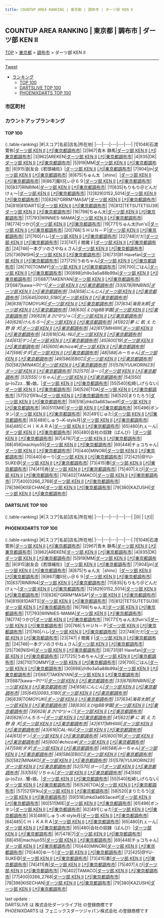 ```yaml
---
title: COUNTUP AREA RANKING | 東京都 | 調布市 | ダーツ部 KEN Ⅱ
---
```

## COUNTUP AREA RANKING | 東京都 | 調布市 | ダーツ部 KEN Ⅱ

[TOP](/darts/rank/) > [東京都](/darts/rank/東京都/) > [調布市](/darts/rank/東京都/調布市/) > ダーツ部 KEN Ⅱ

___

<a href="https://twitter.com/share?ref_src=twsrc%5Etfw" data-text="COUNTUP AREA RANKING | 東京都調布市ダーツ部 KEN Ⅱ" class="twitter-share-button" data-hashtags="DARTSLIVE,PHOENIXDARTS,darts,ダーツ" data-show-count="false">Tweet</a>

* [ランキング](#カウントアップランキング)
    * [TOP 100](#top-100)
    * [DARTSLIVE TOP 100](#dartslive-top-100)
    * [PHOENIXDARTS TOP 100](#phoenixdarts-top-100)

### 市区町村

<ul>

</ul>

### カウントアップランキング

#### TOP 100



{:.table-ranking}
|#|スコア|名前|店名|所在地|
|---|---|---|---|---|
|1|1048|<span class="rank-name-pd"><span class="pro-icon-pd"></span>石渡 寛弥</span>|<a href="/darts/rank/shops/8250.html">ダーツ部 KEN Ⅱ</a> <a href="https://vs.phoenixdarts.com/jp/shop/shopDetailInfo/s_8250?s_seq=8250">[↗]</a>|<a href="/darts/rank/東京都/調布市">東京都調布市</a>|
|2|967|<span class="rank-name-pd">青木 静馬</span>|<a href="/darts/rank/shops/8250.html">ダーツ部 KEN Ⅱ</a> <a href="https://vs.phoenixdarts.com/jp/shop/shopDetailInfo/s_8250?s_seq=8250">[↗]</a>|<a href="/darts/rank/東京都/調布市">東京都調布市</a>|
|3|962|<span class="rank-name-pd">AREKEN</span>|<a href="/darts/rank/shops/8250.html">ダーツ部 KEN Ⅱ</a> <a href="https://vs.phoenixdarts.com/jp/shop/shopDetailInfo/s_8250?s_seq=8250">[↗]</a>|<a href="/darts/rank/東京都/調布市">東京都調布市</a>|
|4|935|<span class="rank-name-pd">DK</span>|<a href="/darts/rank/shops/8250.html">ダーツ部 KEN Ⅱ</a> <a href="https://vs.phoenixdarts.com/jp/shop/shopDetailInfo/s_8250?s_seq=8250">[↗]</a>|<a href="/darts/rank/東京都/調布市">東京都調布市</a>|
|5|919|<span class="rank-name-pd">MM</span>|<a href="/darts/rank/shops/8250.html">ダーツ部 KEN Ⅱ</a> <a href="https://vs.phoenixdarts.com/jp/shop/shopDetailInfo/s_8250?s_seq=8250">[↗]</a>|<a href="/darts/rank/東京都/調布市">東京都調布市</a>|
|6|915|<span class="rank-name-pd">創友会《若頭補佐》</span>|<a href="/darts/rank/shops/8250.html">ダーツ部 KEN Ⅱ</a> <a href="https://vs.phoenixdarts.com/jp/shop/shopDetailInfo/s_8250?s_seq=8250">[↗]</a>|<a href="/darts/rank/東京都/調布市">東京都調布市</a>|
|7|904|<span class="rank-name-pd">jin</span>|<a href="/darts/rank/shops/8250.html">ダーツ部 KEN Ⅱ</a> <a href="https://vs.phoenixdarts.com/jp/shop/shopDetailInfo/s_8250?s_seq=8250">[↗]</a>|<a href="/darts/rank/東京都/調布市">東京都調布市</a>|
|8|875|<span class="rank-name-pd">ちゅん太［shino］</span>|<a href="/darts/rank/shops/8250.html">ダーツ部 KEN Ⅱ</a> <a href="https://vs.phoenixdarts.com/jp/shop/shopDetailInfo/s_8250?s_seq=8250">[↗]</a>|<a href="/darts/rank/東京都/調布市">東京都調布市</a>|
|9|867|<span class="rank-name-pd">魔Ⅱ兄ぃ＠６９</span>|<a href="/darts/rank/shops/8250.html">ダーツ部 KEN Ⅱ</a> <a href="https://vs.phoenixdarts.com/jp/shop/shopDetailInfo/s_8250?s_seq=8250">[↗]</a>|<a href="/darts/rank/東京都/調布市">東京都調布市</a>|
|10|837|<span class="rank-name-pd">RINRIN4</span>|<a href="/darts/rank/shops/8250.html">ダーツ部 KEN Ⅱ</a> <a href="https://vs.phoenixdarts.com/jp/shop/shopDetailInfo/s_8250?s_seq=8250">[↗]</a>|<a href="/darts/rank/東京都/調布市">東京都調布市</a>|
|11|835|<span class="rank-name-pd">もりもり＠どんだけぇ～</span>|<a href="/darts/rank/shops/8250.html">ダーツ部 KEN Ⅱ</a> <a href="https://vs.phoenixdarts.com/jp/shop/shopDetailInfo/s_8250?s_seq=8250">[↗]</a>|<a href="/darts/rank/東京都/調布市">東京都調布市</a>|
|12|829|<span class="rank-name-pd">0152_5014</span>|<a href="/darts/rank/shops/8250.html">ダーツ部 KEN Ⅱ</a> <a href="https://vs.phoenixdarts.com/jp/shop/shopDetailInfo/s_8250?s_seq=8250">[↗]</a>|<a href="/darts/rank/東京都/調布市">東京都調布市</a>|
|13|826|<span class="rank-name-pd">†GRRM†MASA†</span>|<a href="/darts/rank/shops/8250.html">ダーツ部 KEN Ⅱ</a> <a href="https://vs.phoenixdarts.com/jp/shop/shopDetailInfo/s_8250?s_seq=8250">[↗]</a>|<a href="/darts/rank/東京都/調布市">東京都調布市</a>|
|14|819|<span class="rank-name-pd">81DARTS</span>|<a href="/darts/rank/shops/8250.html">ダーツ部 KEN Ⅱ</a> <a href="https://vs.phoenixdarts.com/jp/shop/shopDetailInfo/s_8250?s_seq=8250">[↗]</a>|<a href="/darts/rank/東京都/調布市">東京都調布市</a>|
|15|812|<span class="rank-name-pd">TETSUTETSU39</span>|<a href="/darts/rank/shops/8250.html">ダーツ部 KEN Ⅱ</a> <a href="https://vs.phoenixdarts.com/jp/shop/shopDetailInfo/s_8250?s_seq=8250">[↗]</a>|<a href="/darts/rank/東京都/調布市">東京都調布市</a>|
|16|798|<span class="rank-name-pd">ちゅん太</span>|<a href="/darts/rank/shops/8250.html">ダーツ部 KEN Ⅱ</a> <a href="https://vs.phoenixdarts.com/jp/shop/shopDetailInfo/s_8250?s_seq=8250">[↗]</a>|<a href="/darts/rank/東京都/調布市">東京都調布市</a>|
|17|793|<span class="rank-name-pd">WINNIES-MAMA</span>|<a href="/darts/rank/shops/8250.html">ダーツ部 KEN Ⅱ</a> <a href="https://vs.phoenixdarts.com/jp/shop/shopDetailInfo/s_8250?s_seq=8250">[↗]</a>|<a href="/darts/rank/東京都/調布市">東京都調布市</a>|
|18|774|<span class="rank-name-pd">つかぴ</span>|<a href="/darts/rank/shops/8250.html">ダーツ部 KEN Ⅱ</a> <a href="https://vs.phoenixdarts.com/jp/shop/shopDetailInfo/s_8250?s_seq=8250">[↗]</a>|<a href="/darts/rank/東京都/調布市">東京都調布市</a>|
|19|771|<span class="rank-name-pd">ちゅん太[fun&#x27;s]</span>|<a href="/darts/rank/shops/8250.html">ダーツ部 KEN Ⅱ</a> <a href="https://vs.phoenixdarts.com/jp/shop/shopDetailInfo/s_8250?s_seq=8250">[↗]</a>|<a href="/darts/rank/東京都/調布市">東京都調布市</a>|
|20|766|<span class="rank-name-pd">ＳＨＵＮ－Ｐ</span>|<a href="/darts/rank/shops/8250.html">ダーツ部 KEN Ⅱ</a> <a href="https://vs.phoenixdarts.com/jp/shop/shopDetailInfo/s_8250?s_seq=8250">[↗]</a>|<a href="/darts/rank/東京都/調布市">東京都調布市</a>|
|21|760|<span class="rank-name-pd">ハレ</span>|<a href="/darts/rank/shops/8250.html">ダーツ部 KEN Ⅱ</a> <a href="https://vs.phoenixdarts.com/jp/shop/shopDetailInfo/s_8250?s_seq=8250">[↗]</a>|<a href="/darts/rank/東京都/調布市">東京都調布市</a>|
|22|748|<span class="rank-name-pd">だだ</span>|<a href="/darts/rank/shops/8250.html">ダーツ部 KEN Ⅱ</a> <a href="https://vs.phoenixdarts.com/jp/shop/shopDetailInfo/s_8250?s_seq=8250">[↗]</a>|<a href="/darts/rank/東京都/調布市">東京都調布市</a>|
|23|747|<span class="rank-name-pd">∮閻魔∮</span>|<a href="/darts/rank/shops/8250.html">ダーツ部 KEN Ⅱ</a> <a href="https://vs.phoenixdarts.com/jp/shop/shopDetailInfo/s_8250?s_seq=8250">[↗]</a>|<a href="/darts/rank/東京都/調布市">東京都調布市</a>|
|24|746|<span class="rank-name-pd">一本グソのさやねぇさん</span>|<a href="/darts/rank/shops/8250.html">ダーツ部 KEN Ⅱ</a> <a href="https://vs.phoenixdarts.com/jp/shop/shopDetailInfo/s_8250?s_seq=8250">[↗]</a>|<a href="/darts/rank/東京都/調布市">東京都調布市</a>|
|25|736|<span class="rank-name-pd">NISHI</span>|<a href="/darts/rank/shops/8250.html">ダーツ部 KEN Ⅱ</a> <a href="https://vs.phoenixdarts.com/jp/shop/shopDetailInfo/s_8250?s_seq=8250">[↗]</a>|<a href="/darts/rank/東京都/調布市">東京都調布市</a>|
|26|731|<span class="rank-name-pd">81 Havefan</span>|<a href="/darts/rank/shops/8250.html">ダーツ部 KEN Ⅱ</a> <a href="https://vs.phoenixdarts.com/jp/shop/shopDetailInfo/s_8250?s_seq=8250">[↗]</a>|<a href="/darts/rank/東京都/調布市">東京都調布市</a>|
|27|725|<span class="rank-name-pd">うめちゃん</span>|<a href="/darts/rank/shops/8250.html">ダーツ部 KEN Ⅱ</a> <a href="https://vs.phoenixdarts.com/jp/shop/shopDetailInfo/s_8250?s_seq=8250">[↗]</a>|<a href="/darts/rank/東京都/調布市">東京都調布市</a>|
|28|710|<span class="rank-name-pd">TOMMY</span>|<a href="/darts/rank/shops/8250.html">ダーツ部 KEN Ⅱ</a> <a href="https://vs.phoenixdarts.com/jp/shop/shopDetailInfo/s_8250?s_seq=8250">[↗]</a>|<a href="/darts/rank/東京都/調布市">東京都調布市</a>|
|29|700|<span class="rank-name-pd">ごはん</span>|<a href="/darts/rank/shops/8250.html">ダーツ部 KEN Ⅱ</a> <a href="https://vs.phoenixdarts.com/jp/shop/shopDetailInfo/s_8250?s_seq=8250">[↗]</a>|<a href="/darts/rank/東京都/調布市">東京都調布市</a>|
|30|698|<span class="rank-name-pd">zh9o3a5a88b99a</span>|<a href="/darts/rank/shops/8250.html">ダーツ部 KEN Ⅱ</a> <a href="https://vs.phoenixdarts.com/jp/shop/shopDetailInfo/s_8250?s_seq=8250">[↗]</a>|<a href="/darts/rank/東京都/調布市">東京都調布市</a>|
|31|687|<span class="rank-name-pd">TAKENYAN</span>|<a href="/darts/rank/shops/8250.html">ダーツ部 KEN Ⅱ</a> <a href="https://vs.phoenixdarts.com/jp/shop/shopDetailInfo/s_8250?s_seq=8250">[↗]</a>|<a href="/darts/rank/東京都/調布市">東京都調布市</a>|
|31|687|<span class="rank-name-pd">kawaーP(^_^)</span>|<a href="/darts/rank/shops/8250.html">ダーツ部 KEN Ⅱ</a> <a href="https://vs.phoenixdarts.com/jp/shop/shopDetailInfo/s_8250?s_seq=8250">[↗]</a>|<a href="/darts/rank/東京都/調布市">東京都調布市</a>|
|33|678|<span class="rank-name-pd">RINRIN5</span>|<a href="/darts/rank/shops/8250.html">ダーツ部 KEN Ⅱ</a> <a href="https://vs.phoenixdarts.com/jp/shop/shopDetailInfo/s_8250?s_seq=8250">[↗]</a>|<a href="/darts/rank/東京都/調布市">東京都調布市</a>|
|34|658|<span class="rank-name-pd">にんじん</span>|<a href="/darts/rank/shops/8250.html">ダーツ部 KEN Ⅱ</a> <a href="https://vs.phoenixdarts.com/jp/shop/shopDetailInfo/s_8250?s_seq=8250">[↗]</a>|<a href="/darts/rank/東京都/調布市">東京都調布市</a>|
|35|645|<span class="rank-name-pd">0093_5180</span>|<a href="/darts/rank/shops/8250.html">ダーツ部 KEN Ⅱ</a> <a href="https://vs.phoenixdarts.com/jp/shop/shopDetailInfo/s_8250?s_seq=8250">[↗]</a>|<a href="/darts/rank/東京都/調布市">東京都調布市</a>|
|36|639|<span class="rank-name-pd">TOMOYUKI</span>|<a href="/darts/rank/shops/8250.html">ダーツ部 KEN Ⅱ</a> <a href="https://vs.phoenixdarts.com/jp/shop/shopDetailInfo/s_8250?s_seq=8250">[↗]</a>|<a href="/darts/rank/東京都/調布市">東京都調布市</a>|
|37|634|<span class="rank-name-pd">海苔太郎</span>|<a href="/darts/rank/shops/8250.html">ダーツ部 KEN Ⅱ</a> <a href="https://vs.phoenixdarts.com/jp/shop/shopDetailInfo/s_8250?s_seq=8250">[↗]</a>|<a href="/darts/rank/東京都/調布市">東京都調布市</a>|
|38|630|<span class="rank-name-pd">えび@BB学園</span>|<a href="/darts/rank/shops/8250.html">ダーツ部 KEN Ⅱ</a> <a href="https://vs.phoenixdarts.com/jp/shop/shopDetailInfo/s_8250?s_seq=8250">[↗]</a>|<a href="/darts/rank/東京都/調布市">東京都調布市</a>|
|39|628|<span class="rank-name-pd">まさ(^0^)/→◎</span>|<a href="/darts/rank/shops/8250.html">ダーツ部 KEN Ⅱ</a> <a href="https://vs.phoenixdarts.com/jp/shop/shopDetailInfo/s_8250?s_seq=8250">[↗]</a>|<a href="/darts/rank/東京都/調布市">東京都調布市</a>|
|40|626|<span class="rank-name-pd">けんちろ～</span>|<a href="/darts/rank/shops/8250.html">ダーツ部 KEN Ⅱ</a> <a href="https://vs.phoenixdarts.com/jp/shop/shopDetailInfo/s_8250?s_seq=8250">[↗]</a>|<a href="/darts/rank/東京都/調布市">東京都調布市</a>|
|41|622|<span class="rank-name-pd">夢 に 飢 え た 野 良 犬</span>|<a href="/darts/rank/shops/8250.html">ダーツ部 KEN Ⅱ</a> <a href="https://vs.phoenixdarts.com/jp/shop/shopDetailInfo/s_8250?s_seq=8250">[↗]</a>|<a href="/darts/rank/東京都/調布市">東京都調布市</a>|
|42|617|<span class="rank-name-pd">MIHIIIIII</span>|<a href="/darts/rank/shops/8250.html">ダーツ部 KEN Ⅱ</a> <a href="https://vs.phoenixdarts.com/jp/shop/shopDetailInfo/s_8250?s_seq=8250">[↗]</a>|<a href="/darts/rank/東京都/調布市">東京都調布市</a>|
|43|616|<span class="rank-name-pd">CAL-NU</span>|<a href="/darts/rank/shops/8250.html">ダーツ部 KEN Ⅱ</a> <a href="https://vs.phoenixdarts.com/jp/shop/shopDetailInfo/s_8250?s_seq=8250">[↗]</a>|<a href="/darts/rank/東京都/調布市">東京都調布市</a>|
|44|613|<span class="rank-name-pd">ゲン</span>|<a href="/darts/rank/shops/8250.html">ダーツ部 KEN Ⅱ</a> <a href="https://vs.phoenixdarts.com/jp/shop/shopDetailInfo/s_8250?s_seq=8250">[↗]</a>|<a href="/darts/rank/東京都/調布市">東京都調布市</a>|
|45|600|<span class="rank-name-pd">19</span>|<a href="/darts/rank/shops/8250.html">ダーツ部 KEN Ⅱ</a> <a href="https://vs.phoenixdarts.com/jp/shop/shopDetailInfo/s_8250?s_seq=8250">[↗]</a>|<a href="/darts/rank/東京都/調布市">東京都調布市</a>|
|45|600|<span class="rank-name-pd">✼chica✼</span>|<a href="/darts/rank/shops/8250.html">ダーツ部 KEN Ⅱ</a> <a href="https://vs.phoenixdarts.com/jp/shop/shopDetailInfo/s_8250?s_seq=8250">[↗]</a>|<a href="/darts/rank/東京都/調布市">東京都調布市</a>|
|47|598|<span class="rank-name-pd">ダダ</span>|<a href="/darts/rank/shops/8250.html">ダーツ部 KEN Ⅱ</a> <a href="https://vs.phoenixdarts.com/jp/shop/shopDetailInfo/s_8250?s_seq=8250">[↗]</a>|<a href="/darts/rank/東京都/調布市">東京都調布市</a>|
|48|588|<span class="rank-name-pd">みーちゃん</span>|<a href="/darts/rank/shops/8250.html">ダーツ部 KEN Ⅱ</a> <a href="https://vs.phoenixdarts.com/jp/shop/shopDetailInfo/s_8250?s_seq=8250">[↗]</a>|<a href="/darts/rank/東京都/調布市">東京都調布市</a>|
|49|586|<span class="rank-name-pd">EBI[C]</span>|<a href="/darts/rank/shops/8250.html">ダーツ部 KEN Ⅱ</a> <a href="https://vs.phoenixdarts.com/jp/shop/shopDetailInfo/s_8250?s_seq=8250">[↗]</a>|<a href="/darts/rank/東京都/調布市">東京都調布市</a>|
|50|582|<span class="rank-name-pd">MINAKO</span>|<a href="/darts/rank/shops/8250.html">ダーツ部 KEN Ⅱ</a> <a href="https://vs.phoenixdarts.com/jp/shop/shopDetailInfo/s_8250?s_seq=8250">[↗]</a>|<a href="/darts/rank/東京都/調布市">東京都調布市</a>|
|51|578|<span class="rank-name-pd">YUUKORIN23!</span>|<a href="/darts/rank/shops/8250.html">ダーツ部 KEN Ⅱ</a> <a href="https://vs.phoenixdarts.com/jp/shop/shopDetailInfo/s_8250?s_seq=8250">[↗]</a>|<a href="/darts/rank/東京都/調布市">東京都調布市</a>|
|52|570|<span class="rank-name-pd">ヨージ</span>|<a href="/darts/rank/shops/8250.html">ダーツ部 KEN Ⅱ</a> <a href="https://vs.phoenixdarts.com/jp/shop/shopDetailInfo/s_8250?s_seq=8250">[↗]</a>|<a href="/darts/rank/東京都/調布市">東京都調布市</a>|
|53|555|<span class="rank-name-pd">リちゃん</span>|<a href="/darts/rank/shops/8250.html">ダーツ部 KEN Ⅱ</a> <a href="https://vs.phoenixdarts.com/jp/shop/shopDetailInfo/s_8250?s_seq=8250">[↗]</a>|<a href="/darts/rank/東京都/調布市">東京都調布市</a>|
|54|550|<span class="rank-name-pd">(ρ_‐)οZzz…蟹ｯ娘。</span>|<a href="/darts/rank/shops/8250.html">ダーツ部 KEN Ⅱ</a> <a href="https://vs.phoenixdarts.com/jp/shop/shopDetailInfo/s_8250?s_seq=8250">[↗]</a>|<a href="/darts/rank/東京都/調布市">東京都調布市</a>|
|55|540|<span class="rank-name-pd">松崎しげらない</span>|<a href="/darts/rank/shops/8250.html">ダーツ部 KEN Ⅱ</a> <a href="https://vs.phoenixdarts.com/jp/shop/shopDetailInfo/s_8250?s_seq=8250">[↗]</a>|<a href="/darts/rank/東京都/調布市">東京都調布市</a>|
|56|526|<span class="rank-name-pd">TOA</span>|<a href="/darts/rank/shops/8250.html">ダーツ部 KEN Ⅱ</a> <a href="https://vs.phoenixdarts.com/jp/shop/shopDetailInfo/s_8250?s_seq=8250">[↗]</a>|<a href="/darts/rank/東京都/調布市">東京都調布市</a>|
|57|521|<span class="rank-name-pd">R1ku</span>|<a href="/darts/rank/shops/8250.html">ダーツ部 KEN Ⅱ</a> <a href="https://vs.phoenixdarts.com/jp/shop/shopDetailInfo/s_8250?s_seq=8250">[↗]</a>|<a href="/darts/rank/東京都/調布市">東京都調布市</a>|
|58|520|<span class="rank-name-pd">まりたろう</span>|<a href="/darts/rank/shops/8250.html">ダーツ部 KEN Ⅱ</a> <a href="https://vs.phoenixdarts.com/jp/shop/shopDetailInfo/s_8250?s_seq=8250">[↗]</a>|<a href="/darts/rank/東京都/調布市">東京都調布市</a>|
|59|518|<span class="rank-name-pd">zhkd3a663acedf</span>|<a href="/darts/rank/shops/8250.html">ダーツ部 KEN Ⅱ</a> <a href="https://vs.phoenixdarts.com/jp/shop/shopDetailInfo/s_8250?s_seq=8250">[↗]</a>|<a href="/darts/rank/東京都/調布市">東京都調布市</a>|
|60|511|<span class="rank-name-pd">MIE</span>|<a href="/darts/rank/shops/8250.html">ダーツ部 KEN Ⅱ</a> <a href="https://vs.phoenixdarts.com/jp/shop/shopDetailInfo/s_8250?s_seq=8250">[↗]</a>|<a href="/darts/rank/東京都/調布市">東京都調布市</a>|
|61|496|<span class="rank-name-pd">ボンタン</span>|<a href="/darts/rank/shops/8250.html">ダーツ部 KEN Ⅱ</a> <a href="https://vs.phoenixdarts.com/jp/shop/shopDetailInfo/s_8250?s_seq=8250">[↗]</a>|<a href="/darts/rank/東京都/調布市">東京都調布市</a>|
|62|491|<span class="rank-name-pd">じゅた</span>|<a href="/darts/rank/shops/8250.html">ダーツ部 KEN Ⅱ</a> <a href="https://vs.phoenixdarts.com/jp/shop/shopDetailInfo/s_8250?s_seq=8250">[↗]</a>|<a href="/darts/rank/東京都/調布市">東京都調布市</a>|
|63|489|<span class="rank-name-pd">しゅう~K-style月</span>|<a href="/darts/rank/shops/8250.html">ダーツ部 KEN Ⅱ</a> <a href="https://vs.phoenixdarts.com/jp/shop/shopDetailInfo/s_8250?s_seq=8250">[↗]</a>|<a href="/darts/rank/東京都/調布市">東京都調布市</a>|
|64|485|<span class="rank-name-pd">ＣＨｉＫＡＲＡ</span>|<a href="/darts/rank/shops/8250.html">ダーツ部 KEN Ⅱ</a> <a href="https://vs.phoenixdarts.com/jp/shop/shopDetailInfo/s_8250?s_seq=8250">[↗]</a>|<a href="/darts/rank/東京都/調布市">東京都調布市</a>|
|65|480|<span class="rank-name-pd">れぇーん</span>|<a href="/darts/rank/shops/8250.html">ダーツ部 KEN Ⅱ</a> <a href="https://vs.phoenixdarts.com/jp/shop/shopDetailInfo/s_8250?s_seq=8250">[↗]</a>|<a href="/darts/rank/東京都/調布市">東京都調布市</a>|
|65|480|<span class="rank-name-pd">会社の奴隷（ばんび）</span>|<a href="/darts/rank/shops/8250.html">ダーツ部 KEN Ⅱ</a> <a href="https://vs.phoenixdarts.com/jp/shop/shopDetailInfo/s_8250?s_seq=8250">[↗]</a>|<a href="/darts/rank/東京都/調布市">東京都調布市</a>|
|67|478|<span class="rank-name-pd">7</span>|<a href="/darts/rank/shops/8250.html">ダーツ部 KEN Ⅱ</a> <a href="https://vs.phoenixdarts.com/jp/shop/shopDetailInfo/s_8250?s_seq=8250">[↗]</a>|<a href="/darts/rank/東京都/調布市">東京都調布市</a>|
|68|456|<span class="rank-name-pd">machiyo55</span>|<a href="/darts/rank/shops/8250.html">ダーツ部 KEN Ⅱ</a> <a href="https://vs.phoenixdarts.com/jp/shop/shopDetailInfo/s_8250?s_seq=8250">[↗]</a>|<a href="/darts/rank/東京都/調布市">東京都調布市</a>|
|69|448|<span class="rank-name-pd">チョコちゃん</span>|<a href="/darts/rank/shops/8250.html">ダーツ部 KEN Ⅱ</a> <a href="https://vs.phoenixdarts.com/jp/shop/shopDetailInfo/s_8250?s_seq=8250">[↗]</a>|<a href="/darts/rank/東京都/調布市">東京都調布市</a>|
|70|440|<span class="rank-name-pd">MINORI</span>|<a href="/darts/rank/shops/8250.html">ダーツ部 KEN Ⅱ</a> <a href="https://vs.phoenixdarts.com/jp/shop/shopDetailInfo/s_8250?s_seq=8250">[↗]</a>|<a href="/darts/rank/東京都/調布市">東京都調布市</a>|
|70|440|<span class="rank-name-pd">ゆーり</span>|<a href="/darts/rank/shops/8250.html">ダーツ部 KEN Ⅱ</a> <a href="https://vs.phoenixdarts.com/jp/shop/shopDetailInfo/s_8250?s_seq=8250">[↗]</a>|<a href="/darts/rank/東京都/調布市">東京都調布市</a>|
|72|425|<span class="rank-name-pd">@YU-SUKE@</span>|<a href="/darts/rank/shops/8250.html">ダーツ部 KEN Ⅱ</a> <a href="https://vs.phoenixdarts.com/jp/shop/shopDetailInfo/s_8250?s_seq=8250">[↗]</a>|<a href="/darts/rank/東京都/調布市">東京都調布市</a>|
|73|415|<span class="rank-name-pd">奏</span>|<a href="/darts/rank/shops/8250.html">ダーツ部 KEN Ⅱ</a> <a href="https://vs.phoenixdarts.com/jp/shop/shopDetailInfo/s_8250?s_seq=8250">[↗]</a>|<a href="/darts/rank/東京都/調布市">東京都調布市</a>|
|74|411|<span class="rank-name-pd">尭</span>|<a href="/darts/rank/shops/8250.html">ダーツ部 KEN Ⅱ</a> <a href="https://vs.phoenixdarts.com/jp/shop/shopDetailInfo/s_8250?s_seq=8250">[↗]</a>|<a href="/darts/rank/東京都/調布市">東京都調布市</a>|
|75|407|<span class="rank-name-pd">えび</span>|<a href="/darts/rank/shops/8250.html">ダーツ部 KEN Ⅱ</a> <a href="https://vs.phoenixdarts.com/jp/shop/shopDetailInfo/s_8250?s_seq=8250">[↗]</a>|<a href="/darts/rank/東京都/調布市">東京都調布市</a>|
|76|402|<span class="rank-name-pd">TAMACO</span>|<a href="/darts/rank/shops/8250.html">ダーツ部 KEN Ⅱ</a> <a href="https://vs.phoenixdarts.com/jp/shop/shopDetailInfo/s_8250?s_seq=8250">[↗]</a>|<a href="/darts/rank/東京都/調布市">東京都調布市</a>|
|77|400|<span class="rank-name-pd">0266_2768</span>|<a href="/darts/rank/shops/8250.html">ダーツ部 KEN Ⅱ</a> <a href="https://vs.phoenixdarts.com/jp/shop/shopDetailInfo/s_8250?s_seq=8250">[↗]</a>|<a href="/darts/rank/東京都/調布市">東京都調布市</a>|
|78|396|<span class="rank-name-pd">KISECHAN</span>|<a href="/darts/rank/shops/8250.html">ダーツ部 KEN Ⅱ</a> <a href="https://vs.phoenixdarts.com/jp/shop/shopDetailInfo/s_8250?s_seq=8250">[↗]</a>|<a href="/darts/rank/東京都/調布市">東京都調布市</a>|
|79|380|<span class="rank-name-pd">KAZUSHI</span>|<a href="/darts/rank/shops/8250.html">ダーツ部 KEN Ⅱ</a> <a href="https://vs.phoenixdarts.com/jp/shop/shopDetailInfo/s_8250?s_seq=8250">[↗]</a>|<a href="/darts/rank/東京都/調布市">東京都調布市</a>|


#### DARTSLIVE TOP 100



{:.table-ranking}
|#|スコア|名前|店名|所在地|
|---|---|---|---|---|
||0|<span class="rank-name-dl"> </span>|<a href="/darts/rank/shops/.html"></a> <a href="">[↗]</a>|<a href="/darts/rank//"></a>|


#### PHOENIXDARTS TOP 100



{:.table-ranking}
|#|スコア|名前|店名|所在地|
|---|---|---|---|---|
|1|1048|<span class="rank-name-pd"><span class="pro-icon-pd"></span>石渡 寛弥</span>|<a href="/darts/rank/shops/8250.html">ダーツ部 KEN Ⅱ</a> <a href="https://vs.phoenixdarts.com/jp/shop/shopDetailInfo/s_8250?s_seq=8250">[↗]</a>|<a href="/darts/rank/東京都/調布市">東京都調布市</a>|
|2|967|<span class="rank-name-pd">青木 静馬</span>|<a href="/darts/rank/shops/8250.html">ダーツ部 KEN Ⅱ</a> <a href="https://vs.phoenixdarts.com/jp/shop/shopDetailInfo/s_8250?s_seq=8250">[↗]</a>|<a href="/darts/rank/東京都/調布市">東京都調布市</a>|
|3|962|<span class="rank-name-pd">AREKEN</span>|<a href="/darts/rank/shops/8250.html">ダーツ部 KEN Ⅱ</a> <a href="https://vs.phoenixdarts.com/jp/shop/shopDetailInfo/s_8250?s_seq=8250">[↗]</a>|<a href="/darts/rank/東京都/調布市">東京都調布市</a>|
|4|935|<span class="rank-name-pd">DK</span>|<a href="/darts/rank/shops/8250.html">ダーツ部 KEN Ⅱ</a> <a href="https://vs.phoenixdarts.com/jp/shop/shopDetailInfo/s_8250?s_seq=8250">[↗]</a>|<a href="/darts/rank/東京都/調布市">東京都調布市</a>|
|5|919|<span class="rank-name-pd">MM</span>|<a href="/darts/rank/shops/8250.html">ダーツ部 KEN Ⅱ</a> <a href="https://vs.phoenixdarts.com/jp/shop/shopDetailInfo/s_8250?s_seq=8250">[↗]</a>|<a href="/darts/rank/東京都/調布市">東京都調布市</a>|
|6|915|<span class="rank-name-pd">創友会《若頭補佐》</span>|<a href="/darts/rank/shops/8250.html">ダーツ部 KEN Ⅱ</a> <a href="https://vs.phoenixdarts.com/jp/shop/shopDetailInfo/s_8250?s_seq=8250">[↗]</a>|<a href="/darts/rank/東京都/調布市">東京都調布市</a>|
|7|904|<span class="rank-name-pd">jin</span>|<a href="/darts/rank/shops/8250.html">ダーツ部 KEN Ⅱ</a> <a href="https://vs.phoenixdarts.com/jp/shop/shopDetailInfo/s_8250?s_seq=8250">[↗]</a>|<a href="/darts/rank/東京都/調布市">東京都調布市</a>|
|8|875|<span class="rank-name-pd">ちゅん太［shino］</span>|<a href="/darts/rank/shops/8250.html">ダーツ部 KEN Ⅱ</a> <a href="https://vs.phoenixdarts.com/jp/shop/shopDetailInfo/s_8250?s_seq=8250">[↗]</a>|<a href="/darts/rank/東京都/調布市">東京都調布市</a>|
|9|867|<span class="rank-name-pd">魔Ⅱ兄ぃ＠６９</span>|<a href="/darts/rank/shops/8250.html">ダーツ部 KEN Ⅱ</a> <a href="https://vs.phoenixdarts.com/jp/shop/shopDetailInfo/s_8250?s_seq=8250">[↗]</a>|<a href="/darts/rank/東京都/調布市">東京都調布市</a>|
|10|837|<span class="rank-name-pd">RINRIN4</span>|<a href="/darts/rank/shops/8250.html">ダーツ部 KEN Ⅱ</a> <a href="https://vs.phoenixdarts.com/jp/shop/shopDetailInfo/s_8250?s_seq=8250">[↗]</a>|<a href="/darts/rank/東京都/調布市">東京都調布市</a>|
|11|835|<span class="rank-name-pd">もりもり＠どんだけぇ～</span>|<a href="/darts/rank/shops/8250.html">ダーツ部 KEN Ⅱ</a> <a href="https://vs.phoenixdarts.com/jp/shop/shopDetailInfo/s_8250?s_seq=8250">[↗]</a>|<a href="/darts/rank/東京都/調布市">東京都調布市</a>|
|12|829|<span class="rank-name-pd">0152_5014</span>|<a href="/darts/rank/shops/8250.html">ダーツ部 KEN Ⅱ</a> <a href="https://vs.phoenixdarts.com/jp/shop/shopDetailInfo/s_8250?s_seq=8250">[↗]</a>|<a href="/darts/rank/東京都/調布市">東京都調布市</a>|
|13|826|<span class="rank-name-pd">†GRRM†MASA†</span>|<a href="/darts/rank/shops/8250.html">ダーツ部 KEN Ⅱ</a> <a href="https://vs.phoenixdarts.com/jp/shop/shopDetailInfo/s_8250?s_seq=8250">[↗]</a>|<a href="/darts/rank/東京都/調布市">東京都調布市</a>|
|14|819|<span class="rank-name-pd">81DARTS</span>|<a href="/darts/rank/shops/8250.html">ダーツ部 KEN Ⅱ</a> <a href="https://vs.phoenixdarts.com/jp/shop/shopDetailInfo/s_8250?s_seq=8250">[↗]</a>|<a href="/darts/rank/東京都/調布市">東京都調布市</a>|
|15|812|<span class="rank-name-pd">TETSUTETSU39</span>|<a href="/darts/rank/shops/8250.html">ダーツ部 KEN Ⅱ</a> <a href="https://vs.phoenixdarts.com/jp/shop/shopDetailInfo/s_8250?s_seq=8250">[↗]</a>|<a href="/darts/rank/東京都/調布市">東京都調布市</a>|
|16|798|<span class="rank-name-pd">ちゅん太</span>|<a href="/darts/rank/shops/8250.html">ダーツ部 KEN Ⅱ</a> <a href="https://vs.phoenixdarts.com/jp/shop/shopDetailInfo/s_8250?s_seq=8250">[↗]</a>|<a href="/darts/rank/東京都/調布市">東京都調布市</a>|
|17|793|<span class="rank-name-pd">WINNIES-MAMA</span>|<a href="/darts/rank/shops/8250.html">ダーツ部 KEN Ⅱ</a> <a href="https://vs.phoenixdarts.com/jp/shop/shopDetailInfo/s_8250?s_seq=8250">[↗]</a>|<a href="/darts/rank/東京都/調布市">東京都調布市</a>|
|18|774|<span class="rank-name-pd">つかぴ</span>|<a href="/darts/rank/shops/8250.html">ダーツ部 KEN Ⅱ</a> <a href="https://vs.phoenixdarts.com/jp/shop/shopDetailInfo/s_8250?s_seq=8250">[↗]</a>|<a href="/darts/rank/東京都/調布市">東京都調布市</a>|
|19|771|<span class="rank-name-pd">ちゅん太[fun&#x27;s]</span>|<a href="/darts/rank/shops/8250.html">ダーツ部 KEN Ⅱ</a> <a href="https://vs.phoenixdarts.com/jp/shop/shopDetailInfo/s_8250?s_seq=8250">[↗]</a>|<a href="/darts/rank/東京都/調布市">東京都調布市</a>|
|20|766|<span class="rank-name-pd">ＳＨＵＮ－Ｐ</span>|<a href="/darts/rank/shops/8250.html">ダーツ部 KEN Ⅱ</a> <a href="https://vs.phoenixdarts.com/jp/shop/shopDetailInfo/s_8250?s_seq=8250">[↗]</a>|<a href="/darts/rank/東京都/調布市">東京都調布市</a>|
|21|760|<span class="rank-name-pd">ハレ</span>|<a href="/darts/rank/shops/8250.html">ダーツ部 KEN Ⅱ</a> <a href="https://vs.phoenixdarts.com/jp/shop/shopDetailInfo/s_8250?s_seq=8250">[↗]</a>|<a href="/darts/rank/東京都/調布市">東京都調布市</a>|
|22|748|<span class="rank-name-pd">だだ</span>|<a href="/darts/rank/shops/8250.html">ダーツ部 KEN Ⅱ</a> <a href="https://vs.phoenixdarts.com/jp/shop/shopDetailInfo/s_8250?s_seq=8250">[↗]</a>|<a href="/darts/rank/東京都/調布市">東京都調布市</a>|
|23|747|<span class="rank-name-pd">∮閻魔∮</span>|<a href="/darts/rank/shops/8250.html">ダーツ部 KEN Ⅱ</a> <a href="https://vs.phoenixdarts.com/jp/shop/shopDetailInfo/s_8250?s_seq=8250">[↗]</a>|<a href="/darts/rank/東京都/調布市">東京都調布市</a>|
|24|746|<span class="rank-name-pd">一本グソのさやねぇさん</span>|<a href="/darts/rank/shops/8250.html">ダーツ部 KEN Ⅱ</a> <a href="https://vs.phoenixdarts.com/jp/shop/shopDetailInfo/s_8250?s_seq=8250">[↗]</a>|<a href="/darts/rank/東京都/調布市">東京都調布市</a>|
|25|736|<span class="rank-name-pd">NISHI</span>|<a href="/darts/rank/shops/8250.html">ダーツ部 KEN Ⅱ</a> <a href="https://vs.phoenixdarts.com/jp/shop/shopDetailInfo/s_8250?s_seq=8250">[↗]</a>|<a href="/darts/rank/東京都/調布市">東京都調布市</a>|
|26|731|<span class="rank-name-pd">81 Havefan</span>|<a href="/darts/rank/shops/8250.html">ダーツ部 KEN Ⅱ</a> <a href="https://vs.phoenixdarts.com/jp/shop/shopDetailInfo/s_8250?s_seq=8250">[↗]</a>|<a href="/darts/rank/東京都/調布市">東京都調布市</a>|
|27|725|<span class="rank-name-pd">うめちゃん</span>|<a href="/darts/rank/shops/8250.html">ダーツ部 KEN Ⅱ</a> <a href="https://vs.phoenixdarts.com/jp/shop/shopDetailInfo/s_8250?s_seq=8250">[↗]</a>|<a href="/darts/rank/東京都/調布市">東京都調布市</a>|
|28|710|<span class="rank-name-pd">TOMMY</span>|<a href="/darts/rank/shops/8250.html">ダーツ部 KEN Ⅱ</a> <a href="https://vs.phoenixdarts.com/jp/shop/shopDetailInfo/s_8250?s_seq=8250">[↗]</a>|<a href="/darts/rank/東京都/調布市">東京都調布市</a>|
|29|700|<span class="rank-name-pd">ごはん</span>|<a href="/darts/rank/shops/8250.html">ダーツ部 KEN Ⅱ</a> <a href="https://vs.phoenixdarts.com/jp/shop/shopDetailInfo/s_8250?s_seq=8250">[↗]</a>|<a href="/darts/rank/東京都/調布市">東京都調布市</a>|
|30|698|<span class="rank-name-pd">zh9o3a5a88b99a</span>|<a href="/darts/rank/shops/8250.html">ダーツ部 KEN Ⅱ</a> <a href="https://vs.phoenixdarts.com/jp/shop/shopDetailInfo/s_8250?s_seq=8250">[↗]</a>|<a href="/darts/rank/東京都/調布市">東京都調布市</a>|
|31|687|<span class="rank-name-pd">TAKENYAN</span>|<a href="/darts/rank/shops/8250.html">ダーツ部 KEN Ⅱ</a> <a href="https://vs.phoenixdarts.com/jp/shop/shopDetailInfo/s_8250?s_seq=8250">[↗]</a>|<a href="/darts/rank/東京都/調布市">東京都調布市</a>|
|31|687|<span class="rank-name-pd">kawaーP(^_^)</span>|<a href="/darts/rank/shops/8250.html">ダーツ部 KEN Ⅱ</a> <a href="https://vs.phoenixdarts.com/jp/shop/shopDetailInfo/s_8250?s_seq=8250">[↗]</a>|<a href="/darts/rank/東京都/調布市">東京都調布市</a>|
|33|678|<span class="rank-name-pd">RINRIN5</span>|<a href="/darts/rank/shops/8250.html">ダーツ部 KEN Ⅱ</a> <a href="https://vs.phoenixdarts.com/jp/shop/shopDetailInfo/s_8250?s_seq=8250">[↗]</a>|<a href="/darts/rank/東京都/調布市">東京都調布市</a>|
|34|658|<span class="rank-name-pd">にんじん</span>|<a href="/darts/rank/shops/8250.html">ダーツ部 KEN Ⅱ</a> <a href="https://vs.phoenixdarts.com/jp/shop/shopDetailInfo/s_8250?s_seq=8250">[↗]</a>|<a href="/darts/rank/東京都/調布市">東京都調布市</a>|
|35|645|<span class="rank-name-pd">0093_5180</span>|<a href="/darts/rank/shops/8250.html">ダーツ部 KEN Ⅱ</a> <a href="https://vs.phoenixdarts.com/jp/shop/shopDetailInfo/s_8250?s_seq=8250">[↗]</a>|<a href="/darts/rank/東京都/調布市">東京都調布市</a>|
|36|639|<span class="rank-name-pd">TOMOYUKI</span>|<a href="/darts/rank/shops/8250.html">ダーツ部 KEN Ⅱ</a> <a href="https://vs.phoenixdarts.com/jp/shop/shopDetailInfo/s_8250?s_seq=8250">[↗]</a>|<a href="/darts/rank/東京都/調布市">東京都調布市</a>|
|37|634|<span class="rank-name-pd">海苔太郎</span>|<a href="/darts/rank/shops/8250.html">ダーツ部 KEN Ⅱ</a> <a href="https://vs.phoenixdarts.com/jp/shop/shopDetailInfo/s_8250?s_seq=8250">[↗]</a>|<a href="/darts/rank/東京都/調布市">東京都調布市</a>|
|38|630|<span class="rank-name-pd">えび@BB学園</span>|<a href="/darts/rank/shops/8250.html">ダーツ部 KEN Ⅱ</a> <a href="https://vs.phoenixdarts.com/jp/shop/shopDetailInfo/s_8250?s_seq=8250">[↗]</a>|<a href="/darts/rank/東京都/調布市">東京都調布市</a>|
|39|628|<span class="rank-name-pd">まさ(^0^)/→◎</span>|<a href="/darts/rank/shops/8250.html">ダーツ部 KEN Ⅱ</a> <a href="https://vs.phoenixdarts.com/jp/shop/shopDetailInfo/s_8250?s_seq=8250">[↗]</a>|<a href="/darts/rank/東京都/調布市">東京都調布市</a>|
|40|626|<span class="rank-name-pd">けんちろ～</span>|<a href="/darts/rank/shops/8250.html">ダーツ部 KEN Ⅱ</a> <a href="https://vs.phoenixdarts.com/jp/shop/shopDetailInfo/s_8250?s_seq=8250">[↗]</a>|<a href="/darts/rank/東京都/調布市">東京都調布市</a>|
|41|622|<span class="rank-name-pd">夢 に 飢 え た 野 良 犬</span>|<a href="/darts/rank/shops/8250.html">ダーツ部 KEN Ⅱ</a> <a href="https://vs.phoenixdarts.com/jp/shop/shopDetailInfo/s_8250?s_seq=8250">[↗]</a>|<a href="/darts/rank/東京都/調布市">東京都調布市</a>|
|42|617|<span class="rank-name-pd">MIHIIIIII</span>|<a href="/darts/rank/shops/8250.html">ダーツ部 KEN Ⅱ</a> <a href="https://vs.phoenixdarts.com/jp/shop/shopDetailInfo/s_8250?s_seq=8250">[↗]</a>|<a href="/darts/rank/東京都/調布市">東京都調布市</a>|
|43|616|<span class="rank-name-pd">CAL-NU</span>|<a href="/darts/rank/shops/8250.html">ダーツ部 KEN Ⅱ</a> <a href="https://vs.phoenixdarts.com/jp/shop/shopDetailInfo/s_8250?s_seq=8250">[↗]</a>|<a href="/darts/rank/東京都/調布市">東京都調布市</a>|
|44|613|<span class="rank-name-pd">ゲン</span>|<a href="/darts/rank/shops/8250.html">ダーツ部 KEN Ⅱ</a> <a href="https://vs.phoenixdarts.com/jp/shop/shopDetailInfo/s_8250?s_seq=8250">[↗]</a>|<a href="/darts/rank/東京都/調布市">東京都調布市</a>|
|45|600|<span class="rank-name-pd">19</span>|<a href="/darts/rank/shops/8250.html">ダーツ部 KEN Ⅱ</a> <a href="https://vs.phoenixdarts.com/jp/shop/shopDetailInfo/s_8250?s_seq=8250">[↗]</a>|<a href="/darts/rank/東京都/調布市">東京都調布市</a>|
|45|600|<span class="rank-name-pd">✼chica✼</span>|<a href="/darts/rank/shops/8250.html">ダーツ部 KEN Ⅱ</a> <a href="https://vs.phoenixdarts.com/jp/shop/shopDetailInfo/s_8250?s_seq=8250">[↗]</a>|<a href="/darts/rank/東京都/調布市">東京都調布市</a>|
|47|598|<span class="rank-name-pd">ダダ</span>|<a href="/darts/rank/shops/8250.html">ダーツ部 KEN Ⅱ</a> <a href="https://vs.phoenixdarts.com/jp/shop/shopDetailInfo/s_8250?s_seq=8250">[↗]</a>|<a href="/darts/rank/東京都/調布市">東京都調布市</a>|
|48|588|<span class="rank-name-pd">みーちゃん</span>|<a href="/darts/rank/shops/8250.html">ダーツ部 KEN Ⅱ</a> <a href="https://vs.phoenixdarts.com/jp/shop/shopDetailInfo/s_8250?s_seq=8250">[↗]</a>|<a href="/darts/rank/東京都/調布市">東京都調布市</a>|
|49|586|<span class="rank-name-pd">EBI[C]</span>|<a href="/darts/rank/shops/8250.html">ダーツ部 KEN Ⅱ</a> <a href="https://vs.phoenixdarts.com/jp/shop/shopDetailInfo/s_8250?s_seq=8250">[↗]</a>|<a href="/darts/rank/東京都/調布市">東京都調布市</a>|
|50|582|<span class="rank-name-pd">MINAKO</span>|<a href="/darts/rank/shops/8250.html">ダーツ部 KEN Ⅱ</a> <a href="https://vs.phoenixdarts.com/jp/shop/shopDetailInfo/s_8250?s_seq=8250">[↗]</a>|<a href="/darts/rank/東京都/調布市">東京都調布市</a>|
|51|578|<span class="rank-name-pd">YUUKORIN23!</span>|<a href="/darts/rank/shops/8250.html">ダーツ部 KEN Ⅱ</a> <a href="https://vs.phoenixdarts.com/jp/shop/shopDetailInfo/s_8250?s_seq=8250">[↗]</a>|<a href="/darts/rank/東京都/調布市">東京都調布市</a>|
|52|570|<span class="rank-name-pd">ヨージ</span>|<a href="/darts/rank/shops/8250.html">ダーツ部 KEN Ⅱ</a> <a href="https://vs.phoenixdarts.com/jp/shop/shopDetailInfo/s_8250?s_seq=8250">[↗]</a>|<a href="/darts/rank/東京都/調布市">東京都調布市</a>|
|53|555|<span class="rank-name-pd">リちゃん</span>|<a href="/darts/rank/shops/8250.html">ダーツ部 KEN Ⅱ</a> <a href="https://vs.phoenixdarts.com/jp/shop/shopDetailInfo/s_8250?s_seq=8250">[↗]</a>|<a href="/darts/rank/東京都/調布市">東京都調布市</a>|
|54|550|<span class="rank-name-pd">(ρ_‐)οZzz…蟹ｯ娘。</span>|<a href="/darts/rank/shops/8250.html">ダーツ部 KEN Ⅱ</a> <a href="https://vs.phoenixdarts.com/jp/shop/shopDetailInfo/s_8250?s_seq=8250">[↗]</a>|<a href="/darts/rank/東京都/調布市">東京都調布市</a>|
|55|540|<span class="rank-name-pd">松崎しげらない</span>|<a href="/darts/rank/shops/8250.html">ダーツ部 KEN Ⅱ</a> <a href="https://vs.phoenixdarts.com/jp/shop/shopDetailInfo/s_8250?s_seq=8250">[↗]</a>|<a href="/darts/rank/東京都/調布市">東京都調布市</a>|
|56|526|<span class="rank-name-pd">TOA</span>|<a href="/darts/rank/shops/8250.html">ダーツ部 KEN Ⅱ</a> <a href="https://vs.phoenixdarts.com/jp/shop/shopDetailInfo/s_8250?s_seq=8250">[↗]</a>|<a href="/darts/rank/東京都/調布市">東京都調布市</a>|
|57|521|<span class="rank-name-pd">R1ku</span>|<a href="/darts/rank/shops/8250.html">ダーツ部 KEN Ⅱ</a> <a href="https://vs.phoenixdarts.com/jp/shop/shopDetailInfo/s_8250?s_seq=8250">[↗]</a>|<a href="/darts/rank/東京都/調布市">東京都調布市</a>|
|58|520|<span class="rank-name-pd">まりたろう</span>|<a href="/darts/rank/shops/8250.html">ダーツ部 KEN Ⅱ</a> <a href="https://vs.phoenixdarts.com/jp/shop/shopDetailInfo/s_8250?s_seq=8250">[↗]</a>|<a href="/darts/rank/東京都/調布市">東京都調布市</a>|
|59|518|<span class="rank-name-pd">zhkd3a663acedf</span>|<a href="/darts/rank/shops/8250.html">ダーツ部 KEN Ⅱ</a> <a href="https://vs.phoenixdarts.com/jp/shop/shopDetailInfo/s_8250?s_seq=8250">[↗]</a>|<a href="/darts/rank/東京都/調布市">東京都調布市</a>|
|60|511|<span class="rank-name-pd">MIE</span>|<a href="/darts/rank/shops/8250.html">ダーツ部 KEN Ⅱ</a> <a href="https://vs.phoenixdarts.com/jp/shop/shopDetailInfo/s_8250?s_seq=8250">[↗]</a>|<a href="/darts/rank/東京都/調布市">東京都調布市</a>|
|61|496|<span class="rank-name-pd">ボンタン</span>|<a href="/darts/rank/shops/8250.html">ダーツ部 KEN Ⅱ</a> <a href="https://vs.phoenixdarts.com/jp/shop/shopDetailInfo/s_8250?s_seq=8250">[↗]</a>|<a href="/darts/rank/東京都/調布市">東京都調布市</a>|
|62|491|<span class="rank-name-pd">じゅた</span>|<a href="/darts/rank/shops/8250.html">ダーツ部 KEN Ⅱ</a> <a href="https://vs.phoenixdarts.com/jp/shop/shopDetailInfo/s_8250?s_seq=8250">[↗]</a>|<a href="/darts/rank/東京都/調布市">東京都調布市</a>|
|63|489|<span class="rank-name-pd">しゅう~K-style月</span>|<a href="/darts/rank/shops/8250.html">ダーツ部 KEN Ⅱ</a> <a href="https://vs.phoenixdarts.com/jp/shop/shopDetailInfo/s_8250?s_seq=8250">[↗]</a>|<a href="/darts/rank/東京都/調布市">東京都調布市</a>|
|64|485|<span class="rank-name-pd">ＣＨｉＫＡＲＡ</span>|<a href="/darts/rank/shops/8250.html">ダーツ部 KEN Ⅱ</a> <a href="https://vs.phoenixdarts.com/jp/shop/shopDetailInfo/s_8250?s_seq=8250">[↗]</a>|<a href="/darts/rank/東京都/調布市">東京都調布市</a>|
|65|480|<span class="rank-name-pd">れぇーん</span>|<a href="/darts/rank/shops/8250.html">ダーツ部 KEN Ⅱ</a> <a href="https://vs.phoenixdarts.com/jp/shop/shopDetailInfo/s_8250?s_seq=8250">[↗]</a>|<a href="/darts/rank/東京都/調布市">東京都調布市</a>|
|65|480|<span class="rank-name-pd">会社の奴隷（ばんび）</span>|<a href="/darts/rank/shops/8250.html">ダーツ部 KEN Ⅱ</a> <a href="https://vs.phoenixdarts.com/jp/shop/shopDetailInfo/s_8250?s_seq=8250">[↗]</a>|<a href="/darts/rank/東京都/調布市">東京都調布市</a>|
|67|478|<span class="rank-name-pd">7</span>|<a href="/darts/rank/shops/8250.html">ダーツ部 KEN Ⅱ</a> <a href="https://vs.phoenixdarts.com/jp/shop/shopDetailInfo/s_8250?s_seq=8250">[↗]</a>|<a href="/darts/rank/東京都/調布市">東京都調布市</a>|
|68|456|<span class="rank-name-pd">machiyo55</span>|<a href="/darts/rank/shops/8250.html">ダーツ部 KEN Ⅱ</a> <a href="https://vs.phoenixdarts.com/jp/shop/shopDetailInfo/s_8250?s_seq=8250">[↗]</a>|<a href="/darts/rank/東京都/調布市">東京都調布市</a>|
|69|448|<span class="rank-name-pd">チョコちゃん</span>|<a href="/darts/rank/shops/8250.html">ダーツ部 KEN Ⅱ</a> <a href="https://vs.phoenixdarts.com/jp/shop/shopDetailInfo/s_8250?s_seq=8250">[↗]</a>|<a href="/darts/rank/東京都/調布市">東京都調布市</a>|
|70|440|<span class="rank-name-pd">MINORI</span>|<a href="/darts/rank/shops/8250.html">ダーツ部 KEN Ⅱ</a> <a href="https://vs.phoenixdarts.com/jp/shop/shopDetailInfo/s_8250?s_seq=8250">[↗]</a>|<a href="/darts/rank/東京都/調布市">東京都調布市</a>|
|70|440|<span class="rank-name-pd">ゆーり</span>|<a href="/darts/rank/shops/8250.html">ダーツ部 KEN Ⅱ</a> <a href="https://vs.phoenixdarts.com/jp/shop/shopDetailInfo/s_8250?s_seq=8250">[↗]</a>|<a href="/darts/rank/東京都/調布市">東京都調布市</a>|
|72|425|<span class="rank-name-pd">@YU-SUKE@</span>|<a href="/darts/rank/shops/8250.html">ダーツ部 KEN Ⅱ</a> <a href="https://vs.phoenixdarts.com/jp/shop/shopDetailInfo/s_8250?s_seq=8250">[↗]</a>|<a href="/darts/rank/東京都/調布市">東京都調布市</a>|
|73|415|<span class="rank-name-pd">奏</span>|<a href="/darts/rank/shops/8250.html">ダーツ部 KEN Ⅱ</a> <a href="https://vs.phoenixdarts.com/jp/shop/shopDetailInfo/s_8250?s_seq=8250">[↗]</a>|<a href="/darts/rank/東京都/調布市">東京都調布市</a>|
|74|411|<span class="rank-name-pd">尭</span>|<a href="/darts/rank/shops/8250.html">ダーツ部 KEN Ⅱ</a> <a href="https://vs.phoenixdarts.com/jp/shop/shopDetailInfo/s_8250?s_seq=8250">[↗]</a>|<a href="/darts/rank/東京都/調布市">東京都調布市</a>|
|75|407|<span class="rank-name-pd">えび</span>|<a href="/darts/rank/shops/8250.html">ダーツ部 KEN Ⅱ</a> <a href="https://vs.phoenixdarts.com/jp/shop/shopDetailInfo/s_8250?s_seq=8250">[↗]</a>|<a href="/darts/rank/東京都/調布市">東京都調布市</a>|
|76|402|<span class="rank-name-pd">TAMACO</span>|<a href="/darts/rank/shops/8250.html">ダーツ部 KEN Ⅱ</a> <a href="https://vs.phoenixdarts.com/jp/shop/shopDetailInfo/s_8250?s_seq=8250">[↗]</a>|<a href="/darts/rank/東京都/調布市">東京都調布市</a>|
|77|400|<span class="rank-name-pd">0266_2768</span>|<a href="/darts/rank/shops/8250.html">ダーツ部 KEN Ⅱ</a> <a href="https://vs.phoenixdarts.com/jp/shop/shopDetailInfo/s_8250?s_seq=8250">[↗]</a>|<a href="/darts/rank/東京都/調布市">東京都調布市</a>|
|78|396|<span class="rank-name-pd">KISECHAN</span>|<a href="/darts/rank/shops/8250.html">ダーツ部 KEN Ⅱ</a> <a href="https://vs.phoenixdarts.com/jp/shop/shopDetailInfo/s_8250?s_seq=8250">[↗]</a>|<a href="/darts/rank/東京都/調布市">東京都調布市</a>|
|79|380|<span class="rank-name-pd">KAZUSHI</span>|<a href="/darts/rank/shops/8250.html">ダーツ部 KEN Ⅱ</a> <a href="https://vs.phoenixdarts.com/jp/shop/shopDetailInfo/s_8250?s_seq=8250">[↗]</a>|<a href="/darts/rank/東京都/調布市">東京都調布市</a>|


<div class="footer border-top border-gray-light mt-5 pt-3 text-right text-gray">
    last update : <span style="font-weight: italic" id="foot_last_modified"></span><br />
    DARTSLIVE は 株式会社ダーツライブ社 の登録商標です<br />
    PHOENIXDARTS は フェニックスダーツジャパン株式会社 の登録商標です<br />
</div>

<script src="https://cdnjs.cloudflare.com/ajax/libs/jquery.tablesorter/2.31.3/js/jquery.tablesorter.min.js" integrity="sha512-qzgd5cYSZcosqpzpn7zF2ZId8f/8CHmFKZ8j7mU4OUXTNRd5g+ZHBPsgKEwoqxCtdQvExE5LprwwPAgoicguNg==" crossorigin="anonymous" referrerpolicy="no-referrer"></script>
<link rel="stylesheet" href="https://cdnjs.cloudflare.com/ajax/libs/jquery.tablesorter/2.31.3/css/theme.default.min.css" integrity="sha512-wghhOJkjQX0Lh3NSWvNKeZ0ZpNn+SPVXX1Qyc9OCaogADktxrBiBdKGDoqVUOyhStvMBmJQ8ZdMHiR3wuEq8+w==" crossorigin="anonymous" referrerpolicy="no-referrer" />
<script>
$(function() {
    $(".table-ranking").tablesorter({sortList:[[0, 0]]});
    $("#foot_last_modified").text(formatDate(new Date(document.lastModified), 'yyyy-MM-dd HH:mm:ss'));
});
</script>

<script async src="https://platform.twitter.com/widgets.js" charset="utf-8"></script>